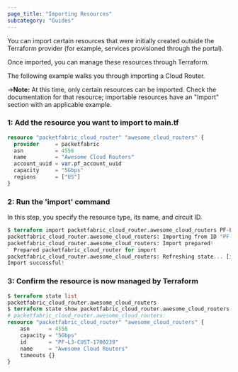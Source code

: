 ```yaml
---
page_title: "Importing Resources"
subcategory: "Guides"
---
```



You can import certain resources that were initially created outside the Terraform provider (for example, services provisioned through the portal).


Once imported, you can manage these resources through Terraform. 


The following example walks you through importing a Cloud Router. 

->**Note:** At this time, only certain resources can be imported. Check the documentation for that resource; importable resources have an "Import" section with an applicable example.


### 1: Add the resource you want to import to main.tf 

```terraform
resource "packetfabric_cloud_router" "awesome_cloud_routers" {
  provider     = packetfabric
  asn          = 4556
  name         = "Awesome Cloud Routers"
  account_uuid = var.pf_account_uuid
  capacity     = "5Gbps"
  regions      = ["US"]
}
```

### 2: Run the 'import' command

In this step, you specify the resource type, its name, and circuit ID. 

```terraform
$ terraform import packetfabric_cloud_router.awesome_cloud_routers PF-L3-CUST-1700239 
packetfabric_cloud_router.awesome_cloud_routers: Importing from ID "PF-L3-CUST-1700239"...
packetfabric_cloud_router.awesome_cloud_routers: Import prepared!
  Prepared packetfabric_cloud_router for import
packetfabric_cloud_router.awesome_cloud_routers: Refreshing state... [id=PF-L3-CUST-1700239]
Import successful!
```


### 3: Confirm the resource is now managed by Terraform

```terraform
$ terraform state list 
packetfabric_cloud_router.awesome_cloud_routers
$ terraform state show packetfabric_cloud_router.awesome_cloud_routers
# packetfabric_cloud_router.awesome_cloud_routers:
resource "packetfabric_cloud_router" "awesome_cloud_routers" {
    asn      = 4556
    capacity = "5Gbps"
    id       = "PF-L3-CUST-1700239"
    name     = "Awesome Cloud Routers"
    timeouts {}
}
```